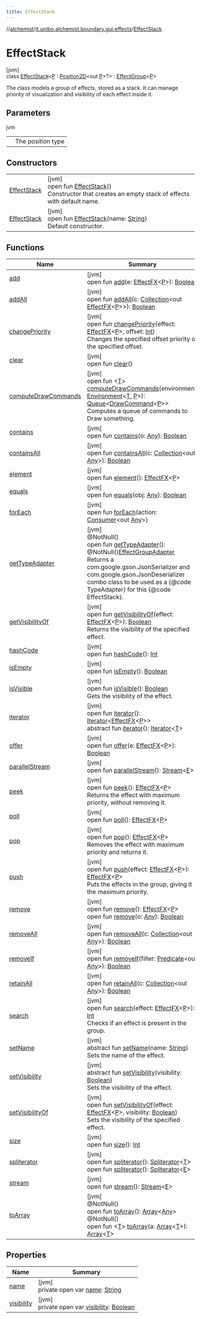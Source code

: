 ```yaml
---
title: EffectStack
---
```

//[alchemist](../../../index.html)/[it.unibo.alchemist.boundary.gui.effects](../index.html)/[EffectStack](index.html)



# EffectStack



[jvm]\
class [EffectStack](index.html)<[P](index.html) : [Position2D](../../it.unibo.alchemist.model.interfaces/-position2-d/index.html)<out [P](../../it.unibo.alchemist.boundary.interfaces/-draw-command/index.html)>?> : [EffectGroup](../-effect-group/index.html)<[P](../../it.unibo.alchemist.boundary.interfaces/-draw-command/index.html)> 

The class models a group of effects, stored as a stack. It can manage priority of visualization and visibility of each effect inside it.



## Parameters


jvm

| | |
|---|---|
| <P> | The position type |



## Constructors


| | |
|---|---|
| [EffectStack](-effect-stack.html) | [jvm]<br>open fun [EffectStack](-effect-stack.html)()<br>Constructor that creates an empty stack of effects with default name. |
| [EffectStack](-effect-stack.html) | [jvm]<br>open fun [EffectStack](-effect-stack.html)(name: [String](https://docs.oracle.com/javase/8/docs/api/java/lang/String.html))<br>Default constructor. |


## Functions


| Name | Summary |
|---|---|
| [add](add.html) | [jvm]<br>open fun [add](add.html)(e: [EffectFX](../-effect-f-x/index.html)<[P](../../it.unibo.alchemist.boundary.interfaces/-draw-command/index.html)>): [Boolean](https://kotlinlang.org/api/latest/jvm/stdlib/kotlin/-boolean/index.html) |
| [addAll](add-all.html) | [jvm]<br>open fun [addAll](add-all.html)(c: [Collection](https://docs.oracle.com/javase/8/docs/api/java/util/Collection.html)<out [EffectFX](../-effect-f-x/index.html)<[P](../../it.unibo.alchemist.boundary.interfaces/-draw-command/index.html)>>): [Boolean](https://kotlinlang.org/api/latest/jvm/stdlib/kotlin/-boolean/index.html) |
| [changePriority](change-priority.html) | [jvm]<br>open fun [changePriority](change-priority.html)(effect: [EffectFX](../-effect-f-x/index.html)<[P](../../it.unibo.alchemist.boundary.interfaces/-draw-command/index.html)>, offset: [Int](https://kotlinlang.org/api/latest/jvm/stdlib/kotlin/-int/index.html))<br>Changes the specified offset priority of the specified offset. |
| [clear](clear.html) | [jvm]<br>open fun [clear](clear.html)() |
| [computeDrawCommands](compute-draw-commands.html) | [jvm]<br>open fun <[T](compute-draw-commands.html)> [computeDrawCommands](compute-draw-commands.html)(environment: [Environment](../../it.unibo.alchemist.model.interfaces/-environment/index.html)<[T](../../it.unibo.alchemist.boundary.gui.view.properties/-property-type-adapter/index.html), [P](../../it.unibo.alchemist.boundary.interfaces/-draw-command/index.html)>): [Queue](https://docs.oracle.com/javase/8/docs/api/java/util/Queue.html)<[DrawCommand](../../it.unibo.alchemist.boundary.interfaces/-draw-command/index.html)<[P](../../it.unibo.alchemist.boundary.interfaces/-draw-command/index.html)>><br>Computes a queue of commands to Draw something. |
| [contains](contains.html) | [jvm]<br>open fun [contains](contains.html)(o: [Any](https://kotlinlang.org/api/latest/jvm/stdlib/kotlin/-any/index.html)): [Boolean](https://kotlinlang.org/api/latest/jvm/stdlib/kotlin/-boolean/index.html) |
| [containsAll](contains-all.html) | [jvm]<br>open fun [containsAll](contains-all.html)(c: [Collection](https://docs.oracle.com/javase/8/docs/api/java/util/Collection.html)<out [Any](https://kotlinlang.org/api/latest/jvm/stdlib/kotlin/-any/index.html)>): [Boolean](https://kotlinlang.org/api/latest/jvm/stdlib/kotlin/-boolean/index.html) |
| [element](element.html) | [jvm]<br>open fun [element](element.html)(): [EffectFX](../-effect-f-x/index.html)<[P](../../it.unibo.alchemist.boundary.interfaces/-draw-command/index.html)> |
| [equals](equals.html) | [jvm]<br>open fun [equals](equals.html)(obj: [Any](https://kotlinlang.org/api/latest/jvm/stdlib/kotlin/-any/index.html)): [Boolean](https://kotlinlang.org/api/latest/jvm/stdlib/kotlin/-boolean/index.html) |
| [forEach](../../it.unibo.alchemist.expressions.implementations/-list-tree-node/index.html#-655675525%2FFunctions%2F-134779887) | [jvm]<br>open fun [forEach](../../it.unibo.alchemist.expressions.implementations/-list-tree-node/index.html#-655675525%2FFunctions%2F-134779887)(action: [Consumer](https://docs.oracle.com/javase/8/docs/api/java/util/function/Consumer.html)<out [Any](https://kotlinlang.org/api/latest/jvm/stdlib/kotlin/-any/index.html)>) |
| [getTypeAdapter](get-type-adapter.html) | [jvm]<br>@NotNull()<br>open fun [getTypeAdapter](get-type-adapter.html)(): @NotNull()[EffectGroupAdapter](../../it.unibo.alchemist.boundary.gui.effects.json/-effect-group-adapter/index.html)<br>Returns a com.google.gson.JsonSerializer and com.google.gson.JsonDeserializer combo class to be used as a {@code TypeAdapter} for this {@code EffectStack}. |
| [getVisibilityOf](get-visibility-of.html) | [jvm]<br>open fun [getVisibilityOf](get-visibility-of.html)(effect: [EffectFX](../-effect-f-x/index.html)<[P](../../it.unibo.alchemist.boundary.interfaces/-draw-command/index.html)>): [Boolean](https://kotlinlang.org/api/latest/jvm/stdlib/kotlin/-boolean/index.html)<br>Returns the visibility of the specified effect. |
| [hashCode](hash-code.html) | [jvm]<br>open fun [hashCode](hash-code.html)(): [Int](https://kotlinlang.org/api/latest/jvm/stdlib/kotlin/-int/index.html) |
| [isEmpty](is-empty.html) | [jvm]<br>open fun [isEmpty](is-empty.html)(): [Boolean](https://kotlinlang.org/api/latest/jvm/stdlib/kotlin/-boolean/index.html) |
| [isVisible](is-visible.html) | [jvm]<br>open fun [isVisible](is-visible.html)(): [Boolean](https://kotlinlang.org/api/latest/jvm/stdlib/kotlin/-boolean/index.html)<br>Gets the visibility of the effect. |
| [iterator](iterator.html) | [jvm]<br>open fun [iterator](iterator.html)(): [Iterator](https://docs.oracle.com/javase/8/docs/api/java/util/Iterator.html)<[EffectFX](../-effect-f-x/index.html)<[P](../../it.unibo.alchemist.boundary.interfaces/-draw-command/index.html)>><br>abstract fun [iterator](../../it.unibo.alchemist.loader.variables/-arbitrary-variable/index.html#-1606146105%2FFunctions%2F-134779887)(): [Iterator](https://docs.oracle.com/javase/8/docs/api/java/util/Iterator.html)<[T](../../it.unibo.alchemist.boundary.gui.view.properties/-property-type-adapter/index.html)> |
| [offer](offer.html) | [jvm]<br>open fun [offer](offer.html)(e: [EffectFX](../-effect-f-x/index.html)<[P](../../it.unibo.alchemist.boundary.interfaces/-draw-command/index.html)>): [Boolean](https://kotlinlang.org/api/latest/jvm/stdlib/kotlin/-boolean/index.html) |
| [parallelStream](../-effect-group/index.html#-708921786%2FFunctions%2F-134779887) | [jvm]<br>open fun [parallelStream](../-effect-group/index.html#-708921786%2FFunctions%2F-134779887)(): [Stream](https://docs.oracle.com/javase/8/docs/api/java/util/stream/Stream.html)<[E](../../it.unibo.alchemist.boundary.monitors/-leaflet-map-display/index.html#-1246139635%2FFunctions%2F-134779887)> |
| [peek](peek.html) | [jvm]<br>open fun [peek](peek.html)(): [EffectFX](../-effect-f-x/index.html)<[P](../../it.unibo.alchemist.boundary.interfaces/-draw-command/index.html)><br>Returns the effect with maximum priority, without removing it. |
| [poll](poll.html) | [jvm]<br>open fun [poll](poll.html)(): [EffectFX](../-effect-f-x/index.html)<[P](../../it.unibo.alchemist.boundary.interfaces/-draw-command/index.html)> |
| [pop](pop.html) | [jvm]<br>open fun [pop](pop.html)(): [EffectFX](../-effect-f-x/index.html)<[P](../../it.unibo.alchemist.boundary.interfaces/-draw-command/index.html)><br>Removes the effect with maximum priority and returns it. |
| [push](push.html) | [jvm]<br>open fun [push](push.html)(effect: [EffectFX](../-effect-f-x/index.html)<[P](../../it.unibo.alchemist.boundary.interfaces/-draw-command/index.html)>): [EffectFX](../-effect-f-x/index.html)<[P](../../it.unibo.alchemist.boundary.interfaces/-draw-command/index.html)><br>Puts the effects in the group, giving it the maximum priority. |
| [remove](remove.html) | [jvm]<br>open fun [remove](remove.html)(): [EffectFX](../-effect-f-x/index.html)<[P](../../it.unibo.alchemist.boundary.interfaces/-draw-command/index.html)><br>open fun [remove](remove.html)(o: [Any](https://kotlinlang.org/api/latest/jvm/stdlib/kotlin/-any/index.html)): [Boolean](https://kotlinlang.org/api/latest/jvm/stdlib/kotlin/-boolean/index.html) |
| [removeAll](remove-all.html) | [jvm]<br>open fun [removeAll](remove-all.html)(c: [Collection](https://docs.oracle.com/javase/8/docs/api/java/util/Collection.html)<out [Any](https://kotlinlang.org/api/latest/jvm/stdlib/kotlin/-any/index.html)>): [Boolean](https://kotlinlang.org/api/latest/jvm/stdlib/kotlin/-boolean/index.html) |
| [removeIf](../-effect-group/index.html#1420767036%2FFunctions%2F-134779887) | [jvm]<br>open fun [removeIf](../-effect-group/index.html#1420767036%2FFunctions%2F-134779887)(filter: [Predicate](https://docs.oracle.com/javase/8/docs/api/java/util/function/Predicate.html)<out [Any](https://kotlinlang.org/api/latest/jvm/stdlib/kotlin/-any/index.html)>): [Boolean](https://kotlinlang.org/api/latest/jvm/stdlib/kotlin/-boolean/index.html) |
| [retainAll](retain-all.html) | [jvm]<br>open fun [retainAll](retain-all.html)(c: [Collection](https://docs.oracle.com/javase/8/docs/api/java/util/Collection.html)<out [Any](https://kotlinlang.org/api/latest/jvm/stdlib/kotlin/-any/index.html)>): [Boolean](https://kotlinlang.org/api/latest/jvm/stdlib/kotlin/-boolean/index.html) |
| [search](search.html) | [jvm]<br>open fun [search](search.html)(effect: [EffectFX](../-effect-f-x/index.html)<[P](../../it.unibo.alchemist.boundary.interfaces/-draw-command/index.html)>): [Int](https://kotlinlang.org/api/latest/jvm/stdlib/kotlin/-int/index.html)<br>Checks if an effect is present in the group. |
| [setName](../-effect-f-x/set-name.html) | [jvm]<br>abstract fun [setName](../-effect-f-x/set-name.html)(name: [String](https://docs.oracle.com/javase/8/docs/api/java/lang/String.html))<br>Sets the name of the effect. |
| [setVisibility](../-effect-f-x/set-visibility.html) | [jvm]<br>abstract fun [setVisibility](../-effect-f-x/set-visibility.html)(visibility: [Boolean](https://kotlinlang.org/api/latest/jvm/stdlib/kotlin/-boolean/index.html))<br>Sets the visibility of the effect. |
| [setVisibilityOf](set-visibility-of.html) | [jvm]<br>open fun [setVisibilityOf](set-visibility-of.html)(effect: [EffectFX](../-effect-f-x/index.html)<[P](../../it.unibo.alchemist.boundary.interfaces/-draw-command/index.html)>, visibility: [Boolean](https://kotlinlang.org/api/latest/jvm/stdlib/kotlin/-boolean/index.html))<br>Sets the visibility of the specified effect. |
| [size](size.html) | [jvm]<br>open fun [size](size.html)(): [Int](https://kotlinlang.org/api/latest/jvm/stdlib/kotlin/-int/index.html) |
| [spliterator](../../it.unibo.alchemist.expressions.implementations/-list-tree-node/index.html#-677603448%2FFunctions%2F-134779887) | [jvm]<br>open fun [spliterator](../../it.unibo.alchemist.expressions.implementations/-list-tree-node/index.html#-677603448%2FFunctions%2F-134779887)(): [Spliterator](https://docs.oracle.com/javase/8/docs/api/java/util/Spliterator.html)<[T](../../it.unibo.alchemist.boundary.gui.view.properties/-property-type-adapter/index.html)><br>open fun [spliterator](../-effect-group/index.html#485701680%2FFunctions%2F-134779887)(): [Spliterator](https://docs.oracle.com/javase/8/docs/api/java/util/Spliterator.html)<[E](../../it.unibo.alchemist.boundary.monitors/-leaflet-map-display/index.html#-1246139635%2FFunctions%2F-134779887)> |
| [stream](../-effect-group/index.html#-1977615027%2FFunctions%2F-134779887) | [jvm]<br>open fun [stream](../-effect-group/index.html#-1977615027%2FFunctions%2F-134779887)(): [Stream](https://docs.oracle.com/javase/8/docs/api/java/util/stream/Stream.html)<[E](../../it.unibo.alchemist.boundary.monitors/-leaflet-map-display/index.html#-1246139635%2FFunctions%2F-134779887)> |
| [toArray](to-array.html) | [jvm]<br>@NotNull()<br>open fun [toArray](to-array.html)(): [Array](https://kotlinlang.org/api/latest/jvm/stdlib/kotlin/-array/index.html)<[Any](https://kotlinlang.org/api/latest/jvm/stdlib/kotlin/-any/index.html)><br>@NotNull()<br>open fun <[T](to-array.html)> [toArray](to-array.html)(a: [Array](https://kotlinlang.org/api/latest/jvm/stdlib/kotlin/-array/index.html)<[T](../../it.unibo.alchemist.boundary.gui.view.properties/-property-type-adapter/index.html)>): [Array](https://kotlinlang.org/api/latest/jvm/stdlib/kotlin/-array/index.html)<[T](../../it.unibo.alchemist.boundary.gui.view.properties/-property-type-adapter/index.html)> |


## Properties


| Name | Summary |
|---|---|
| [name](name.html) | [jvm]<br>private open var [name](name.html): [String](https://docs.oracle.com/javase/8/docs/api/java/lang/String.html) |
| [visibility](visibility.html) | [jvm]<br>private open var [visibility](visibility.html): [Boolean](https://kotlinlang.org/api/latest/jvm/stdlib/kotlin/-boolean/index.html) |

